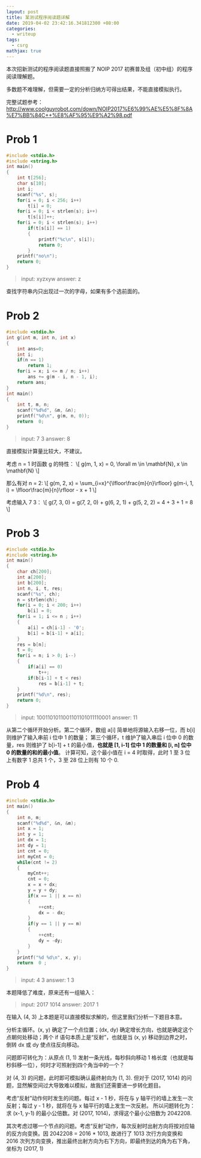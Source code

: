 ```yaml
---
layout: post
title: 某测试程序阅读题详解
date: 2019-04-02 23:42:16.341812300 +08:00
categories:
  - writeup
tags: 
  - csrg
mathjax: true
---
```


本次招新测试的程序阅读题直接照搬了 NOIP 2017 初赛普及组（初中组）的程序阅读理解题。

多数题不难理解，但需要一定的分析归纳方可得出结果，不能直接模拟执行。

完整试题参考：http://www.coolguyrobot.com/down/NOIP2017%E6%99%AE%E5%8F%8A%E7%BB%84C++%E8%AF%95%E9%A2%98.pdf

# Prob 1
```c
#include <stdio.h>
#include <string.h>
int main()
{
    int t[256];
    char s[10];
    int i;
    scanf("%s", s);
    for(i = 0; i < 256; i++)
        t[i] = 0;
    for(i = 0; i < strlen(s); i++)
        t[s[i]]++;
    for(i = 0; i < strlen(s); i++)
        if(t[s[i]] == 1)
        {
            printf("%c\n", s[i]);
            return 0;
        }
    printf("no\n");
    return 0;
}
```

> input: xyzxyw
> answer: z

查找字符串内只出现过一次的字母，如果有多个选前面的。

# Prob 2

```c
#include <stdio.h>
int g(int m, int n, int x)
{
    int ans=0;
    int i;
    if(n == 1)
        return 1;
    for(i = x; i <= m / n; i++)
        ans += g(m - i, n - 1, i);
    return ans;
}
int main()
{
    int t, m, n;
    scanf("%d%d", &m, &n);
    printf("%d\n", g(m, n, 0));
    return  0;
}
```

> input: 7 3
> answer: 8

直接模拟计算量比较大，不建议。

考虑 n = 1 时函数 g 的特性：
\\[
    g(m, 1, x) = 0, \forall m \in \mathbf{N}, x \in \mathbf{N} 
\\]

那么有对 n = 2:
\\[
    g(m, 2, x) = \sum_{i=x}^{\lfloor\frac{m}{n}\rfloor} g(m-i, 1, i) = \lfloor\frac{m}{n}\rfloor - x + 1
\\]

考虑输入 7 3：
\\[
    g(7, 3, 0) = g(7, 2, 0) + g(6, 2, 1) + g(5, 2, 2) = 4 + 3 + 1 = 8
\\]

# Prob 3

```c
#include <stdio.h>
#include <string.h>
int main()
{
    char ch[200];
    int a[200];
    int b[200];
    int n, i, t, res;
    scanf("%s", ch);
    n = strlen(ch);
    for(i = 0; i < 200; i++)
        b[i] = 0;
    for(i = 1; i <= n ; i++)
    {
        a[i] = ch[i-1] - '0';
        b[i] = b[i-1] + a[i];
    }
    res = b[n];
    t = 0;
    for(i = n; i > 0; i--)
    {
        if(a[i] == 0)
            t++;
        if(b[i-1] + t < res)
            res = b[i-1] + t;
    }
    printf("%d\n", res);
    return 0;
}
```

> input: 1001101011001101101011110001
> answer: 11

从第二个循环开始分析。第二个循环，数组 a[i] 简单地将源输入右移一位，而 b[i] 则维护了输入串前 i 位中 1 的数量；
第三个循环，t 维护了输入串后 i 位中 0 的数量，res 则维护了 b[i-1] + t 的最小值，__也就是 [1, i-1] 位中 1 的数量和 [i, n] 位中 0 的数量的和的最小值__。
计算可知，这个最小值在 i = 4 时取得，此时 1 至 3 位上有数字 1 总共 1 个，3 至 28 位上则有 10 个 0.

# Prob 4

```c
#include <stdio.h>
int main()
{
    int n, m;
    scanf("%d%d", &n, &m);
    int x = 1;
    int y = 1;
    int dx = 1;
    int dy = 1;
    int cnt = 0;
    int myCnt = 0;
    while(cnt != 2)
    {
        myCnt++;
        cnt = 0;
        x = x + dx;
        y = y + dy;
        if(x == 1 || x == n)
        {
            ++cnt;
            dx = - dx;
        }
        if(y == 1 || y == m)
        {
            ++cnt;
            dy = -dy;
        }
    }
    printf("%d %d\n", x, y);
    return  0 ;
}
```

> input: 4 3
> answer: 1 3

本题降低了难度，原来还有一组输入：

> input: 2017 1014
> answer: 2017 1

在输入 (4, 3) 上本题是可以直接模拟求解的，但这里我们分析一下题目本意。

分析主循环。(x, y) 确定了一个点位置；(dx, dy) 确定增长方向，也就是确定这个点朝何处移动；两个 if 语句本质上是“反射”，也就是当 (x, y) 移动到边界之时，倒转 dx 或 dy 使点往反向移动。

问题即可转化为：从原点 (1, 1) 发射一条光线，每秒斜向移动 1 格长度（也就是每秒斜移一位），何时才可照射到四个角当中的一个？

对 (4, 3) 的问题，此时即可模拟确认最终射向为 (1, 3). 但对于 (2017, 1014) 的问题，显然解空间过大导致难以模拟，故我们还需要进一步转化题目。

考虑“反射”动作何时发生的问题。每过 x - 1 秒，将在与 y 轴平行的墙上发生一次反射；每过 y - 1 秒，就将在与 x 轴平行的墙上发生一次反射。
所以问题转化为：求 (x-1, y-1) 的最小公倍数。对 (2017, 1014)，求得这个最小公倍数为 2042208.

其次考虑过哪一个节点的问题。考虑“反射”动作，每次反射时出射方向将按对应轴的反方向变换。因 2042208 = 2016 * 1013, 故进行了 1013 次行方向变换和 2016 次列方向变换，推出最终出射方向为右下方向，即最终到达的角为右下角，坐标为 (2017, 1)